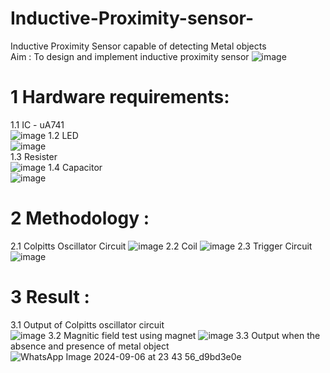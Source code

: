 # Inductive-Proximity-sensor-
Inductive Proximity Sensor capable of detecting Metal objects  
Aim : To design and implement inductive proximity sensor 
![image](https://github.com/user-attachments/assets/77fed229-2c08-488a-82ff-f8525f7f83e8)   

# 1 Hardware requirements:  
 1.1 IC - uA741  
![image](https://github.com/user-attachments/assets/db8cf406-efc2-4e6c-9fbc-45085ec70aaf)
1.2 LED  
![image](https://github.com/user-attachments/assets/cf725d9e-29cc-41b2-b846-b5b945aca1fb)  
1.3 Resister  
![image](https://github.com/user-attachments/assets/7725692b-afc6-4dc4-9da2-ca9c7fa87cb8)
1.4 Capacitor  
![image](https://github.com/user-attachments/assets/d0b8bf9b-3ced-43e4-95e0-02ad2fccdf55)  

# 2 Methodology : 
2.1 Colpitts Oscillator Circuit
![image](https://github.com/user-attachments/assets/cc71c562-8d98-4108-a42f-c7963789b94c)
2.2 Coil
![image](https://github.com/user-attachments/assets/57989b5c-8e34-4bfb-9087-004b6d87f1d9)
2.3 Trigger Circuit
![image](https://github.com/user-attachments/assets/9701e251-2ff9-4d56-a699-16fc866fec14)

# 3 Result :
3.1 Output of Colpitts oscillator circuit  
![image](https://github.com/user-attachments/assets/7d6e3651-6e30-4dc8-98a6-77dba18fc90b)
3.2 Magnitic field test using magnet 
![image](https://github.com/user-attachments/assets/cc02ac1e-2468-46fb-a6d7-f0c99b31df65)
3.3 Output when the absence and presence of metal object 
![WhatsApp Image 2024-09-06 at 23 43 56_d9bd3e0e](https://github.com/user-attachments/assets/8f23b89b-e4f4-42b7-9cf6-998318d82c60)

